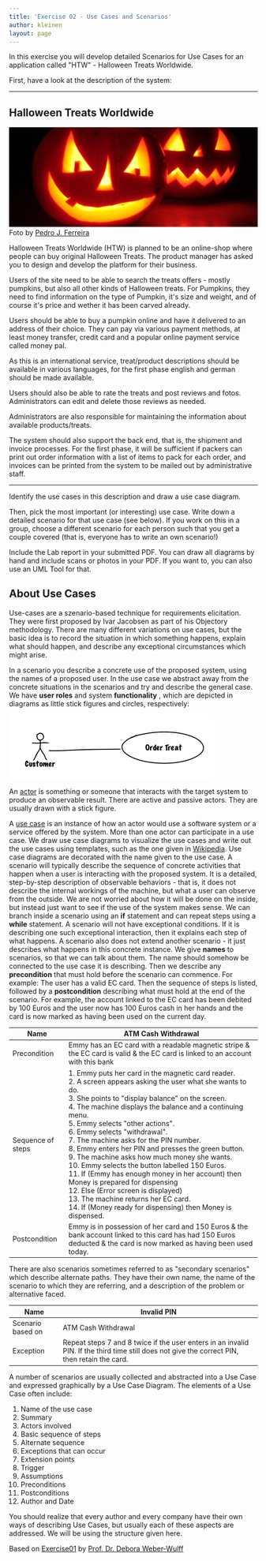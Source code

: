 ```yaml
---
title: 'Exercise 02 - Use Cases and Scenarios'
author: kleinen
layout: page
---
```



In this exercise you will develop detailed Scenarios for Use Cases for an application called "HTW" - Halloween Treats Worldwide.

First, have a look at the description of the system:
***
## Halloween Treats Worldwide
 ![Pumpkins](../images/pumpkins-wide.jpg "pumpkins")
Foto by [Pedro J. Ferreira](http://www.flickr.com/photos/pedroferrer/3615212504)

Halloween Treats Worldwide (HTW) is planned to be an online-shop where people can buy original Halloween Treats. The product manager has asked you to design and develop the platform for their business.

Users of the site need to be able to search the treats offers - mostly pumpkins, but also all other kinds of Halloween treats. For Pumpkins, they need to find information on the type of Pumpkin, it's size and weight, and of course it's price and wether it has been carved already.

Users should be able to buy a pumpkin online and have it delivered to an address of their choice. They can pay via various payment methods, at least money transfer, credit card and a popular online payment service called money pal.

As this is an international service, treat/product descriptions should be available in various languages, for the first phase english and german should be made available.

Users should also be able to rate the treats and post reviews and fotos. Administrators can edit and delete those reviews as needed.

Administrators are also responsible for maintaining the information about available products/treats.

The system should also support the back end, that is, the shipment and invoice processes.
For the first phase, it will be sufficient if packers can print out order information with a list of items to pack for each order, and invoices can be printed from the system to be mailed out by administrative staff.

***


Identify the use cases in this description and draw a use case diagram.

Then, pick the most important (or interesting) use case. Write down a detailed scenario for that use case (see below). If you work on this in a group, choose a different scenario for each person such that you get a couple covered (that is, everyone has to write an own scenario!)

Include the Lab report in your submitted PDF. You can draw all diagrams by hand and include scans or photos in your PDF. If you want to, you can also use an UML Tool for that.

## About Use Cases
Use-cases are a szenario-based technique for requirements elicitation. They were first proposed by Ivar Jacobsen as part of his Objectory methodology. There are many different variations on use cases, but the basic idea is to record the situation in which something happens, explain what should happen, and describe any exceptional circumstances which might arise.

In a scenario you describe a concrete use of the proposed system, using the names of a proposed user. In the use case we abstract away from the concrete situations in the scenarios and try and describe the general case. We have **user roles** and system **functionality** , which are depicted in diagrams as little stick figures and circles, respectively:

  ![Example use case diagram](../images/usecase.png)

An [actor](http://en.wikipedia.org/wiki/Actor_%28UML%29) is something or someone that interacts with the target system to produce an observable result. There are active and passive actors. They are usually drawn with a stick figure.

A [use case][2] is an instance of how an actor would use a software system or a service offered by the system. More than one actor can participate in a use case. We draw use case diagrams to visualize the use cases and write out the use cases using templates, such as the one given in [Wikipedia][2]. Use case diagrams are decorated with the name given to the use case. A scenario will typically describe the sequence of concrete activities that happen when a user is interacting with the proposed system. It is a detailed, step-by-step description of observable behaviors - that is, it does not describe the internal workings of the machine, but what a user can observe from the outside. We are not worried about how it will be done on the inside, but instead just want to see if the use of the system makes sense. We can branch inside a scenario using an **if** statement and can repeat steps using a **while** statement. A scenario will not have exceptional conditions. If it is describing one such exceptional interaction, then it explains each step of what happens. A scenario also does not extend another scenario - it just describes what happens in this concrete instance. We give **names** to scenarios, so that we can talk about them. The name should somehow be connected to the use case it is describing. Then we describe any **precondition** that must hold before the scenario can commence. For example: The user has a valid EC card. Then the sequence of steps is listed, followed by a **postcondition** describing what must hold at the end of the scenario. For example, the account linked to the EC card has been debited by 100 Euros and the user now has 100 Euros cash in her hands and the card is now marked as having been used on the current day.

| Name | ATM Cash Withdrawal |
| ---- | -------------------  |
| Precondition | Emmy has an EC card with a readable magnetic stripe & the EC card is valid & the EC card is linked to an account with this bank |
| Sequence of steps | 1. Emmy puts her card in the magnetic card reader.<br/>2. A screen appears asking the user what she wants to do.<br/>3. She points to "display balance" on the screen.<br/>4. The machine displays the balance and a continuing menu.<br/>5. Emmy selects "other actions".<br/>6. Emmy selects "withdrawal".<br/>7. The machine asks for the PIN number.<br/>8. Emmy enters her PIN and presses the green button.<br/>9. The machine asks how much money she wants.<br/>10. Emmy selects the button labelled 150 Euros.<br/>11. If (Emmy has enough money in her account) then Money is prepared for dispensing<br/>12. Else (Error screen is displayed)<br/>13. The machine returns her EC card.<br/>14. If (Money ready for dispensing) then Money is dispensed. |
| Postcondition | Emmy is in possession of her card and 150 Euros & the bank account linked to this card has had 150 Euros deducted & the card is now marked as having been used today. |

There are also scenarios sometimes referred to as "secondary scenarios" which describe alternate paths. They have their own name, the name of the scenario to which they are referring, and a description of the problem or alternative faced.

| Name | Invalid PIN |
| ----- | -----------|
| Scenario based on | ATM Cash Withdrawal |
| Exception | Repeat steps 7 and 8 twice if the user enters in an invalid PIN. If the third time still does not give the correct PIN, then retain the card. |

A number of scenarios are usually collected and abstracted into a Use Case and expressed graphically by a Use Case Diagram. The elements of a Use Case often include:

1. Name of the use case
2. Summary
3. Actors involved
4. Basic sequence of steps
5. Alternate sequence
6. Exceptions that can occur
7. Extension points
8. Trigger
9. Assumptions
10. Preconditions
11. Postconditions
12. Author and Date

You should realize that every author and every company have their own ways of describing Use Cases, but usually each of these aspects are addressed. We will be using the structure given here.

Based on [Exercise01][3] by [Prof. Dr. Debora Weber-Wulff][4]


[2]: http://en.wikipedia.org/wiki/Use\_case
[3]: http://www.f4.fhtw-berlin.de/~weberwu/se/Labs/Ex1.shtml
[4]: http://www.f4.htw-berlin.de/~weberwu/
